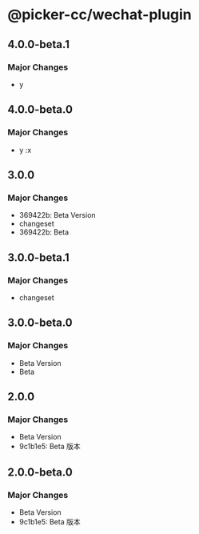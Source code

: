 # @picker-cc/wechat-plugin

## 4.0.0-beta.1

### Major Changes

-   y

## 4.0.0-beta.0

### Major Changes

-   y
    :x

## 3.0.0

### Major Changes

-   369422b: Beta Version
-   changeset
-   369422b: Beta

## 3.0.0-beta.1

### Major Changes

-   changeset

## 3.0.0-beta.0

### Major Changes

-   Beta Version
-   Beta

## 2.0.0

### Major Changes

-   Beta Version
-   9c1b1e5: Beta 版本

## 2.0.0-beta.0

### Major Changes

-   Beta Version
-   9c1b1e5: Beta 版本
